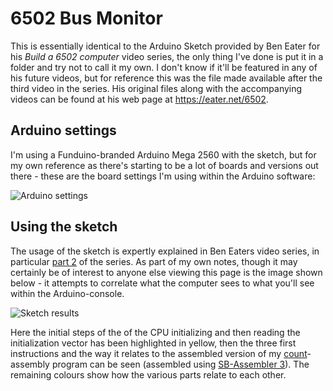 # 6502 Bus Monitor

This is essentially identical to the Arduino Sketch provided by Ben Eater for his *Build a 6502 computer* video series, the only thing I've done is put it in a folder and try not to call it my own. I don't know if it'll be featured in any of his future videos, but for reference this was the file made available after the third video in the series. His original files along with the accompanying videos can be found at his web page at https://eater.net/6502.

## Arduino settings
I'm using a Funduino-branded Arduino Mega 2560 with the sketch, but for my own reference as there's starting to be a lot of boards and versions out there - these are the board settings I'm using within the Arduino software:

![Arduino settings](https://github.com/tebl/BE6502/raw/master/software/arduino/6502-monitor/arduino_settings.png)

## Using the sketch
The usage of the sketch is expertly explained in Ben Eaters video series, in particular [part 2](https://www.youtube.com/watch?v=yl8vPW5hydQ) of the series. As part of my own notes, though it may certainly be of interest to anyone else viewing this page is the image shown below - it attempts to correlate what the computer sees to what you'll see within the Arduino-console.

![Sketch results](https://github.com/tebl/BE6502/raw/master/software/arduino/6502-monitor/arduino_result.png)

Here the initial steps of the of the CPU initializing and then reading the initialization vector has been highlighted in yellow, then the three first instructions and the way it relates to the assembled version of my [count](https://github.com/tebl/BE6502/tree/master/software/examples/001%20-%20Blink)-assembly program can be seen (assembled using [SB-Assembler 3](https://www.sbprojects.net/sbasm/)). The remaining colours show how the various parts relate to each other.

